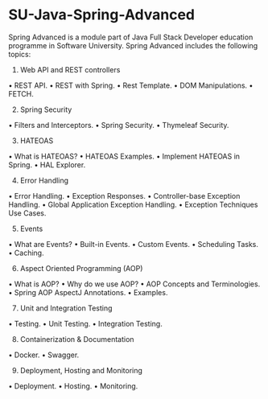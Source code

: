 # SU-Java-Spring-Advanced

Spring Advanced is a module part of Java Full Stack Developer education programme in Software University. 
Spring Advanced includes the following topics: 

1. Web API and REST controllers

• REST API.
• REST with Spring.
• Rest Template.
• DOM Manipulations.
• FETCH.

2. Spring Security

• Filters and Interceptors.
• Spring Security.
• Thymeleaf Security.

3. HATEOAS

• What is HATEOAS?
• HATEOAS Examples.
• Implement HATEOAS in Spring.
• HAL Explorer.

4. Error Handling

• Error Handling.
• Exception Responses.
• Controller-base Exception Handling.
• Global Application Exception Handling.
• Exception Techniques Use Cases.

5. Events

• What are Events?
• Built-in Events.
• Custom Events.
• Scheduling Tasks.
• Caching.

6. Aspect Oriented Programming (AOP)

• What is AOP?
• Why do we use AOP?
• AOP Concepts and Terminologies.
• Spring AOP AspectJ Annotations.
• Examples.

7. Unit and Integration Testing

• Testing.
• Unit Testing.
• Integration Testing.

8. Containerization & Documentation

• Docker.
• Swagger.

9. Deployment, Hosting and Monitoring

• Deployment.
• Hosting.
• Monitoring.

